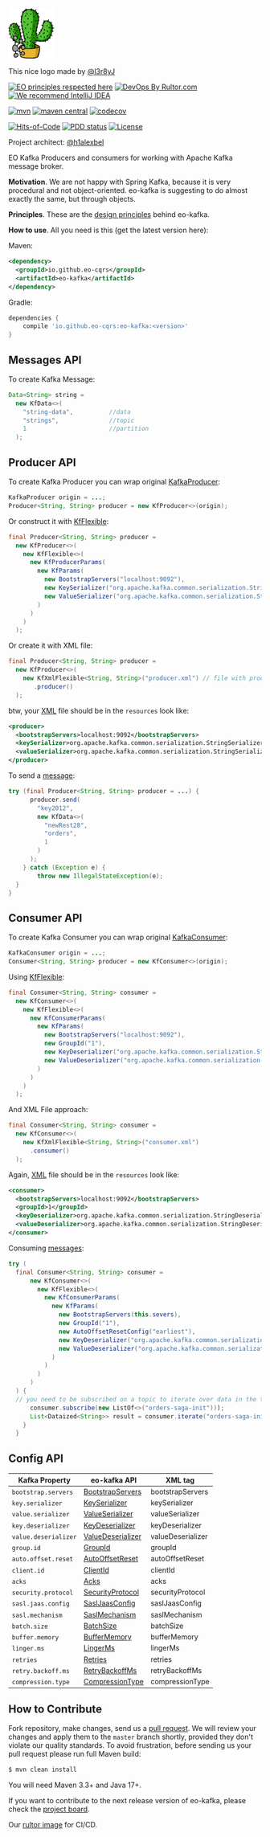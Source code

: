 <img alt="logo" src="logo.svg" height="100px" />

This nice logo made by [@l3r8yJ](https://github.com/l3r8yJ)

[![EO principles respected here](https://www.elegantobjects.org/badge.svg)](https://www.elegantobjects.org)
[![DevOps By Rultor.com](https://www.rultor.com/b/eo-cars/eo-kafka)](https://www.rultor.com/p/eo-cqrs/eo-kafka)
[![We recommend IntelliJ IDEA](https://www.elegantobjects.org/intellij-idea.svg)](https://www.jetbrains.com/idea/)
<br>

[![mvn](https://github.com/eo-cqrs/eo-kafka/actions/workflows/maven.yml/badge.svg)](https://github.com/eo-cqrs/eo-kafka/actions/workflows/maven.yml)
[![maven central](http://maven-badges.herokuapp.com/maven-central/io.github.eo-cqrs/eo-kafka/badge.svg)](https://search.maven.org/artifact/io.github.eo-cqrs/eo-kafka)
[![codecov](https://codecov.io/gh/eo-cqrs/eo-kafka/branch/master/graph/badge.svg?token=4IFT0H3Y01)](https://codecov.io/gh/eo-cqrs/eo-kafka)

[![Hits-of-Code](https://hitsofcode.com/github/eo-cqrs/eo-kafka)](https://hitsofcode.com/view/github/eo-cqrs/eo-kafka)
[![PDD status](http://www.0pdd.com/svg?name=eo-cqrs/eo-kafka)](http://www.0pdd.com/p?name=eo-cqrs/eo-kafka)
[![License](https://img.shields.io/badge/license-MIT-green.svg)](https://github.com/eo-cqrs/eo-kafka/blob/master/LICENSE)

Project architect: [@h1alexbel](https://github.com/h1alexbel)

EO Kafka Producers and consumers for working with Apache Kafka message broker.

**Motivation**. We are not happy with Spring Kafka, because it is very procedural and not object-oriented.
eo-kafka is suggesting to do almost exactly the same, but through objects.

**Principles**. These are the [design principles](https://www.elegantobjects.org/#principles) behind eo-kafka.

**How to use**. All you need is this (get the latest version here):

Maven:
```xml
<dependency>
  <groupId>io.github.eo-cqrs</groupId>
  <artifactId>eo-kafka</artifactId>
</dependency>
```

Gradle:
```groovy
dependencies {
    compile 'io.github.eo-cqrs:eo-kafka:<version>'
}
```

## Messages API
To create Kafka Message:
```java
Data<String> string =
  new KfData<>(
    "string-data",          //data
    "strings",              //topic
    1                       //partition
  );
```

## Producer API
To create Kafka Producer you can wrap original [KafkaProducer](https://kafka.apache.org/23/javadoc/index.html?org/apache/kafka/clients/producer/KafkaProducer.html):
```java
KafkaProducer origin = ...;
Producer<String, String> producer = new KfProducer<>(origin);
```
Or construct it with [KfFlexible](https://github.com/eo-cqrs/eo-kafka/blob/master/src/main/java/io/github/eocqrs/kafka/parameters/KfFlexible.java):
```java
final Producer<String, String> producer =
  new KfProducer<>(
    new KfFlexible<>(
      new KfProducerParams(
        new KfParams(
          new BootstrapServers("localhost:9092"),
          new KeySerializer("org.apache.kafka.common.serialization.StringSerializer"),
          new ValueSerializer("org.apache.kafka.common.serialization.StringSerializer")
        )
      )
    )
  );
```
Or create it with XML file:
```java
final Producer<String, String> producer =
  new KfProducer<>(
    new KfXmlFlexible<String, String>("producer.xml") // file with producer config
       .producer()
  );
```
btw, your [XML](https://en.wikipedia.org/wiki/XML#:~:text=Extensible%20Markup%20Language%20(XML)%20is,%2Dreadable%20and%20machine%2Dreadable.) file should be in the ```resources``` look like:
```xml
<producer>
  <bootstrapServers>localhost:9092</bootstrapServers>
  <keySerializer>org.apache.kafka.common.serialization.StringSerializer</keySerializer>
  <valueSerializer>org.apache.kafka.common.serialization.StringSerializer</valueSerializer>
</producer>
```

To send a [message](#messages-api):
```java
try (final Producer<String, String> producer = ...) {
      producer.send(
        "key2012",
        new KfData<>(
          "newRest28",
          "orders",
          1
        )
      );
    } catch (Exception e) {
        throw new IllegalStateException(e);
  }
}
```

## Consumer API
To create Kafka Consumer you can wrap original [KafkaConsumer](https://kafka.apache.org/23/javadoc/index.html?org/apache/kafka/clients/consumer/KafkaConsumer.html):
```java
KafkaConsumer origin = ...;
Consumer<String, String> producer = new KfConsumer<>(origin);
```
Using [KfFlexible](https://github.com/eo-cqrs/eo-kafka/blob/master/src/main/java/io/github/eocqrs/kafka/parameters/KfFlexible.java):
```java
final Consumer<String, String> consumer =
  new KfConsumer<>(
    new KfFlexible<>(
      new KfConsumerParams(
        new KfParams(
          new BootstrapServers("localhost:9092"),
          new GroupId("1"),
          new KeyDeserializer("org.apache.kafka.common.serialization.StringDeserializer"),
          new ValueDeserializer("org.apache.kafka.common.serialization.StringDeserializer")
        )
      )
    )
  );
```

And XML File approach:
```java
final Consumer<String, String> consumer =
  new KfConsumer<>(
    new KfXmlFlexible<String, String>("consumer.xml")
      .consumer()
  );
```

Again, [XML](https://en.wikipedia.org/wiki/XML#:~:text=Extensible%20Markup%20Language%20(XML)%20is,%2Dreadable%20and%20machine%2Dreadable.) file should be in the ```resources``` look like:
```xml
<consumer>
  <bootstrapServers>localhost:9092</bootstrapServers>
  <groupId>1</groupId>
  <keyDeserializer>org.apache.kafka.common.serialization.StringDeserializer</keyDeserializer>
  <valueDeserializer>org.apache.kafka.common.serialization.StringDeserializer</valueDeserializer>
</consumer>
```

Consuming [messages](#messages-api):
```java
try (
  final Consumer<String, String> consumer =
      new KfConsumer<>(
        new KfFlexible<>(
          new KfConsumerParams(
            new KfParams(
              new BootstrapServers(this.severs),
              new GroupId("1"),
              new AutoOffsetResetConfig("earliest"),
              new KeyDeserializer("org.apache.kafka.common.serialization.StringDeserializer"),
              new ValueDeserializer("org.apache.kafka.common.serialization.StringDeserializer")
            )
          )
        )
      )
  ) {
  // you need to be subscribed on a topic to iterate over data in the topic
      consumer.subscribe(new ListOf<>("orders-saga-init")));
      List<Dataized<String>> result = consumer.iterate("orders-saga-init", Duration.ofSeconds(5L));
    }
  }
```

## Config API
| Kafka Property       | eo-kafka API                                                                                                                              | XML tag
|----------------------|-------------------------------------------------------------------------------------------------------------------------------------------| ----------------------
| `bootstrap.servers`  | [BootstrapServers](https://github.com/eo-cqrs/eo-kafka/blob/master/src/main/java/io/github/eocqrs/kafka/parameters/BootstrapServers.java) | bootstrapServers
| `key.serializer`     | [KeySerializer](https://github.com/eo-cqrs/eo-kafka/blob/master/src/main/java/io/github/eocqrs/kafka/parameters/KeySerializer.java)         | keySerializer
| `value.serializer`   | [ValueSerializer](https://github.com/eo-cqrs/eo-kafka/blob/master/src/main/java/io/github/eocqrs/kafka/parameters/ValueSerializer.java)     | valueSerializer
| `key.deserializer`   | [KeyDeserializer](https://github.com/eo-cqrs/eo-kafka/blob/master/src/main/java/io/github/eocqrs/kafka/parameters/KeyDeserializer.java)     | keyDeserializer
| `value.deserializer` | [ValueDeserializer](https://github.com/eo-cqrs/eo-kafka/blob/master/src/main/java/io/github/eocqrs/kafka/parameters/ValueDeserializer.java) | valueDeserializer
| `group.id`           | [GroupId](https://github.com/eo-cqrs/eo-kafka/blob/master/src/main/java/io/github/eocqrs/kafka/parameters/GroupId.java)                     | groupId
| `auto.offset.reset`  | [AutoOffsetReset](https://github.com/eo-cqrs/eo-kafka/blob/master/src/main/java/io/github/eocqrs/kafka/parameters/AutoOffsetReset.java) | autoOffsetReset
 | `client.id`          | [ClientId](https://github.com/eo-cqrs/eo-kafka/blob/master/src/main/java/io/github/eocqrs/kafka/parameters/ClientId.java) | clientId
| `acks` | [Acks](https://github.com/eo-cqrs/eo-kafka/blob/master/src/main/java/io/github/eocqrs/kafka/parameters/Acks.java) | acks
| `security.protocol` | [SecurityProtocol](https://github.com/eo-cqrs/eo-kafka/blob/master/src/main/java/io/github/eocqrs/kafka/parameters/SecurityProtocol.java) | securityProtocol
| `sasl.jaas.config` | [SaslJaasConfig](https://github.com/eo-cqrs/eo-kafka/blob/master/src/main/java/io/github/eocqrs/kafka/parameters/SaslJaasConfig.java) | saslJaasConfig
| `sasl.mechanism` | [SaslMechanism](https://github.com/eo-cqrs/eo-kafka/blob/master/src/main/java/io/github/eocqrs/kafka/parameters/SaslMechanism.java) | saslMechanism
| `batch.size`         | [BatchSize](https://github.com/eo-cqrs/eo-kafka/blob/master/src/main/java/io/github/eocqrs/kafka/parameters/BatchSize.java) | batchSize
| `buffer.memory`      | [BufferMemory](https://github.com/eo-cqrs/eo-kafka/blob/master/src/main/java/io/github/eocqrs/kafka/parameters/BufferMemory.java) | bufferMemory
| `linger.ms` | [LingerMs](https://github.com/eo-cqrs/eo-kafka/blob/master/src/main/java/io/github/eocqrs/kafka/parameters/LingerMs.java) | lingerMs
| `retries` | [Retries](https://github.com/eo-cqrs/eo-kafka/blob/master/src/main/java/io/github/eocqrs/kafka/parameters/Retries.java) | retries
| `retry.backoff.ms` | [RetryBackoffMs](https://github.com/eo-cqrs/eo-kafka/blob/master/src/main/java/io/github/eocqrs/kafka/parameters/RetryBackoffMs.java) | retryBackoffMs
| `compression.type` | [CompressionType](https://github.com/eo-cqrs/eo-kafka/blob/master/src/main/java/io/github/eocqrs/kafka/parameters/CompressionType.java) | compressionType

## How to Contribute

Fork repository, make changes, send us a [pull request](https://www.yegor256.com/2014/04/15/github-guidelines.html).
We will review your changes and apply them to the `master` branch shortly,
provided they don't violate our quality standards. To avoid frustration,
before sending us your pull request please run full Maven build:

```bash
$ mvn clean install
```

You will need Maven 3.3+ and Java 17+.

If you want to contribute to the next release version of eo-kafka, please check the [project board](https://github.com/orgs/eo-cqrs/projects/2/views/1).

Our [rultor image](https://github.com/eo-cqrs/eo-kafka-rultor-image) for CI/CD.
